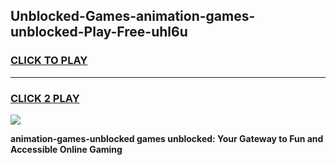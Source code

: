 
## Unblocked-Games-animation-games-unblocked-Play-Free-uhl6u
<h3>
<a href="https://premium76.site?title=animation-games-unblocked&ref=18A">CLICK TO PLAY</a></h3>
<hr>

<h3>
<a href="https://premium76.site?title=animation-games-unblocked&ref=18A">CLICK 2 PLAY</a>
  
</h3>

<a href="https://premium76.site?title=animation-games-unblocked&ref=18A"><img src="https://clearcache.store/games.png"></a>


**animation-games-unblocked games unblocked: Your Gateway to Fun and Accessible Online Gaming**
